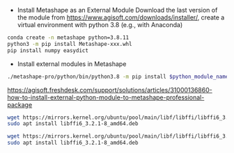  - Install Metashape as an External Module
Download the last version of the module from <https://www.agisoft.com/downloads/installer/>, create a virtual environment with python 3.8 (e.g., with Anaconda)
```bash
conda create -n metashape python=3.8.11
python3 -m pip install Metashape-xxx.whl
pip install numpy easydict
```


 - Install external modules in Metashape

```bash
./metashape-pro/python/bin/python3.8 -m pip install $python_module_name
```

<https://agisoft.freshdesk.com/support/solutions/articles/31000136860-how-to-install-external-python-module-to-metashape-professional-package>

```bash
wget https://mirrors.kernel.org/ubuntu/pool/main/libf/libffi/libffi6_3.2.1-8_amd64.deb
sudo apt install libffi6_3.2.1-8_amd64.deb
```


```bash
wget https://mirrors.kernel.org/ubuntu/pool/main/libf/libffi/libffi6_3.2.1-8_amd64.deb
sudo apt install libffi6_3.2.1-8_amd64.deb
```
